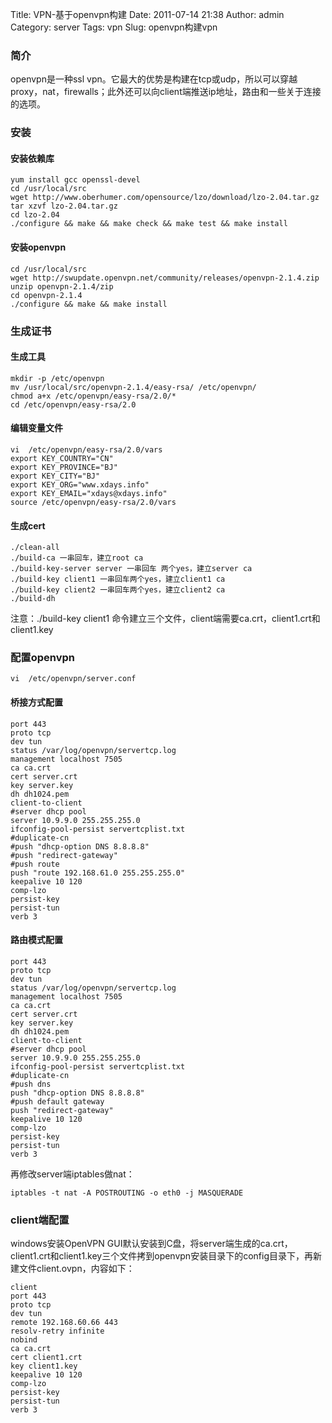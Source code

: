 Title: VPN-基于openvpn构建
Date: 2011-07-14 21:38
Author: admin
Category: server
Tags: vpn
Slug: openvpn构建vpn

### 简介

openvpn是一种ssl
vpn。它最大的优势是构建在tcp或udp，所以可以穿越proxy，nat，firewalls；此外还可以向client端推送ip地址，路由和一些关于连接的选项。

### 安装

#### 安装依赖库

    yum install gcc openssl-devel
    cd /usr/local/src
    wget http://www.oberhumer.com/opensource/lzo/download/lzo-2.04.tar.gz
    tar xzvf lzo-2.04.tar.gz
    cd lzo-2.04
    ./configure && make && make check && make test && make install

#### 安装openvpn

    cd /usr/local/src
    wget http://swupdate.openvpn.net/community/releases/openvpn-2.1.4.zip
    unzip openvpn-2.1.4/zip
    cd openvpn-2.1.4
    ./configure && make && make install

### 生成证书

#### 生成工具

    mkdir -p /etc/openvpn
    mv /usr/local/src/openvpn-2.1.4/easy-rsa/ /etc/openvpn/
    chmod a+x /etc/openvpn/easy-rsa/2.0/*
    cd /etc/openvpn/easy-rsa/2.0

#### 编辑变量文件

    vi  /etc/openvpn/easy-rsa/2.0/vars
    export KEY_COUNTRY="CN"
    export KEY_PROVINCE="BJ"
    export KEY_CITY="BJ"
    export KEY_ORG="www.xdays.info"
    export KEY_EMAIL="xdays@xdays.info"
    source /etc/openvpn/easy-rsa/2.0/vars

#### 生成cert

    ./clean-all
    ./build-ca 一串回车，建立root ca
    ./build-key-server server 一串回车 两个yes，建立server ca
    ./build-key client1 一串回车两个yes，建立client1 ca
    ./build-key client2 一串回车两个yes，建立client2 ca
    ./build-dh

注意：./build-key client1
命令建立三个文件，client端需要ca.crt，client1.crt和client1.key

### 配置openvpn

    vi  /etc/openvpn/server.conf

#### 桥接方式配置

    port 443
    proto tcp
    dev tun
    status /var/log/openvpn/servertcp.log
    management localhost 7505
    ca ca.crt
    cert server.crt
    key server.key
    dh dh1024.pem
    client-to-client
    #server dhcp pool
    server 10.9.9.0 255.255.255.0
    ifconfig-pool-persist servertcplist.txt
    #duplicate-cn
    #push "dhcp-option DNS 8.8.8.8"
    #push "redirect-gateway"
    #push route
    push "route 192.168.61.0 255.255.255.0"
    keepalive 10 120
    comp-lzo
    persist-key
    persist-tun
    verb 3

#### 路由模式配置

    port 443
    proto tcp
    dev tun
    status /var/log/openvpn/servertcp.log
    management localhost 7505
    ca ca.crt
    cert server.crt
    key server.key
    dh dh1024.pem
    client-to-client
    #server dhcp pool
    server 10.9.9.0 255.255.255.0
    ifconfig-pool-persist servertcplist.txt
    #duplicate-cn
    #push dns
    push "dhcp-option DNS 8.8.8.8"
    #push default gateway
    push "redirect-gateway"
    keepalive 10 120
    comp-lzo
    persist-key
    persist-tun
    verb 3

再修改server端iptables做nat：

    iptables -t nat -A POSTROUTING -o eth0 -j MASQUERADE

### client端配置

windows安装OpenVPN
GUI默认安装到C盘，将server端生成的ca.crt，client1.crt和client1.key三个文件拷到openvpn安装目录下的config目录下，再新建文件client.ovpn，内容如下：

    client
    port 443
    proto tcp
    dev tun
    remote 192.168.60.66 443
    resolv-retry infinite
    nobind
    ca ca.crt
    cert client1.crt
    key client1.key
    keepalive 10 120
    comp-lzo
    persist-key
    persist-tun
    verb 3
